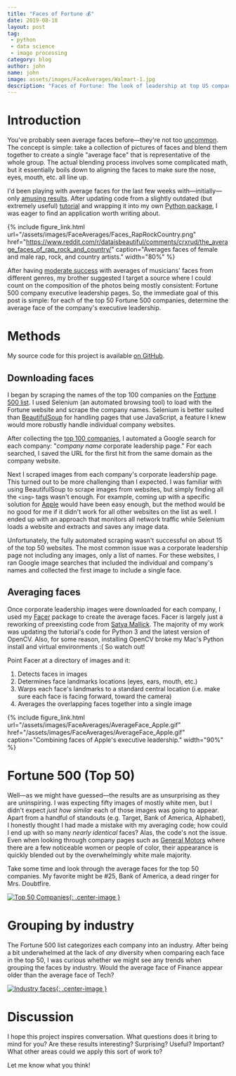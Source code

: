 ```yaml
---
title: "Faces of Fortune 💰"
date: 2019-08-18
layout: post
tag:
 - python
 - data science
 - image processing
category: blog
author: john
name: john
image: assets/images/FaceAverages/Walmart-1.jpg
description: "Faces of Fortune: The look of leadership at top US companies"
---
```


# Introduction

You've probably seen average faces before—they're not too [uncommon](https://www.google.com/search?safe=active&q=average+face&tbm=isch&source=univ&sa=X&ved=2ahUKEwii_L76goHkAhUqwFQKHX83As4QsAR6BAgFEAE&biw=1440&bih=766). The concept is simple: take a collection of pictures of faces and blend them together to create a single "average face" that is representative of the whole group. The actual blending process involves some complicated math, but it essentially boils down to aligning the faces to make sure the nose, eyes, mouth, etc. all line up.

I'd been playing with average faces for the last few weeks with—initially—only [amusing results](https://twitter.com/johnwmillr/status/1155707694063337472?s=20). After updating code from a slightly outdated (but extremely useful) [tutorial](https://www.learnopencv.com/average-face-opencv-c-python-tutorial/) and wrapping it into my own [Python package](https://github.com/johnwmillr/Facer), I was eager to find an application worth writing about.

{% include figure_link.html url="/assets/images/FaceAverages/Faces_RapRockCountry.png" href="https://www.reddit.com/r/dataisbeautiful/comments/crxrud/the_average_faces_of_rap_rock_and_country/" caption="Averages faces of female and male rap, rock, and country artists." width="80%" %}

After having [moderate success](https://www.reddit.com/r/dataisbeautiful/comments/crxrud/the_average_faces_of_rap_rock_and_country/) with averages of musicians' faces from different genres, my brother suggested I target a source where I could count on the composition of the photos being mostly consistent: Fortune 500 company executive leadership pages. So, the immediate goal of this post is simple: for each of the top 50 Fortune 500 companies, determine the average face of the company's executive leadership.

# Methods

My source code for this project is available [on GitHub](https://github.com/johnwmillr/FacesOfFortune).

## Downloading faces

I began by scraping the names of the top 100 companies on the [Fortune 500 list](https://fortune.com/fortune500/list). I used Selenium (an automated browsing tool) to load with the Fortune website and scrape the company names. Selenium is better suited than [BeautifulSoup](https://www.crummy.com/software/BeautifulSoup/bs4/doc/) for handling pages that use JavaScript, a feature I knew would more robustly handle individual company websites.

After collecting the [top 100 companies](https://github.com/johnwmillr/FacesOfFortune/blob/master/data/Fortune100.csv), I automated a Google search for each company: "*company name* corporate leadership page." For each searched, I saved the URL for the first hit from the same domain as the company website.

Next I scraped images from each company's corporate leadership page. This turned out to be more challenging than I expected. I was familiar with using BeautifulSoup to scrape images from websites, but simply finding all the `<img>` tags wasn't enough. For example, coming up with a specific solution for [Apple](https://www.apple.com/leadership/) would have been easy enough, but the method would be no good for me if it didn't work for all other websites on the list as well. I ended up with an approach that monitors all network traffic while Selenium loads a website and extracts and saves any image data.

Unfortunately, the fully automated scraping wasn't successful on about 15 of the top 50 websites. The most common issue was a corporate leadership page not including any images, only a list of names. For these websites, I ran Google image searches that included the individual and company's names and collected the first image to include a single face.

## Averaging faces

Once corporate leadership images were downloaded for each company, I used my [Facer](https://github.com/johnwmillr/Facer) package to create the average faces. Facer is largely just a reworking of preexisting code from [Satya Mallick](https://twitter.com/learnopencv). The majority of my work was updating the tutorial's code for Python 3 and the latest version of OpenCV. Also, for some reason, installing OpenCV broke my Mac's Python install and virtual environments :( So watch out!

Point Facer at a directory of images and it:

  1. Detects faces in images
  2. Determines face landmarks locations (eyes, ears, mouth, etc.)
  3. Warps each face's landmarks to a standard central location (i.e. make sure each face is facing forward, toward the camera)
  4. Averages the overlapping faces together into a single image

{% include figure_link.html url="/assets/images/FaceAverages/AverageFace_Apple.gif" href="/assets/images/FaceAverages/AverageFace_Apple.gif" caption="Combining faces of Apple's executive leadership." width="90%" %}

# Fortune 500 (Top 50)
Well—as we might have guessed—the results are as unsurprising as they are uninspiring. I was expecting fifty images of mostly white men, but I didn't expect *just how similar* each of those images was going to appear. Apart from a handful of standouts (e.g. Target, Bank of America, Alphabet), I honestly thought I had made a mistake with my averaging code; how could I end up with so many *nearly identical* faces? Alas, the code's not the issue. Even when looking through company pages such as [General Motors](https://www.gm.com/our-company/leadership.html) where there are a few noticeable women or people of color, their appearance is quickly blended out by the overwhelmingly white male majority.

Take some time and look through the average faces for the top 50 companies. My favorite might be #25, Bank of America, a dead ringer for Mrs. Doubtfire.

[![Top 50 Companies]({{site.url}}/assets/images/FaceAverages/Top50.jpg){: .center-image }]({{site.url}}/assets/images/FaceAverages/Top50.jpg)

# Grouping by industry
The Fortune 500 list categorizes each company into an industry. After being a bit underwhelmed at the lack of *any* diversity when comparing each face in the top 50, I was curious whether we might see any trends when grouping the faces by industry. Would the average face of Finance appear older than the average face of Tech?

[![Industry faces]({{site.url}}/assets/images/FaceAverages/Industries.png){: .center-image }]({{site.url}}/assets/images/FaceAverages/Industries.png)

# Discussion
I hope this project inspires conversation. What questions does it bring to mind for you? Are these results interesting? Surprising? Useful? Important? What other areas could we apply this sort of work to?

Let me know what you think!
